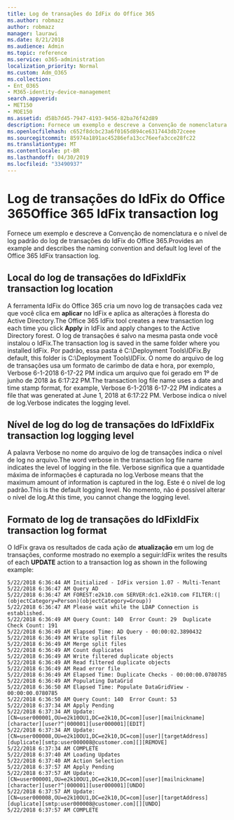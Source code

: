 ```yaml
---
title: Log de transações do IdFix do Office 365
ms.author: robmazz
author: robmazz
manager: laurawi
ms.date: 8/21/2018
ms.audience: Admin
ms.topic: reference
ms.service: o365-administration
localization_priority: Normal
ms.custom: Adm_O365
ms.collection:
- Ent_O365
- M365-identity-device-management
search.appverid:
- MET150
- MOE150
ms.assetid: d58b7d45-7947-4193-9456-82ba76f42d89
description: Fornece um exemplo e descreve a Convenção de nomenclatura e o nível de log padrão do log de transações do IdFix do Office 365.
ms.openlocfilehash: c652f8dcbc23a6f0165d894ce6317443db72ceee
ms.sourcegitcommit: 85974a1891ac45286efa13cc76eefa3cce28fc22
ms.translationtype: MT
ms.contentlocale: pt-BR
ms.lasthandoff: 04/30/2019
ms.locfileid: "33490937"
---
```

# <a name="office-365-idfix-transaction-log"></a><span data-ttu-id="a69b7-103">Log de transações do IdFix do Office 365</span><span class="sxs-lookup"><span data-stu-id="a69b7-103">Office 365 IdFix transaction log</span></span>

<span data-ttu-id="a69b7-104">Fornece um exemplo e descreve a Convenção de nomenclatura e o nível de log padrão do log de transações do IdFix do Office 365.</span><span class="sxs-lookup"><span data-stu-id="a69b7-104">Provides an example and describes the naming convention and default log level of the Office 365 IdFix transaction log.</span></span>
  
## <a name="idfix-transaction-log-location"></a><span data-ttu-id="a69b7-105">Local do log de transações do IdFix</span><span class="sxs-lookup"><span data-stu-id="a69b7-105">IdFix transaction log location</span></span>

<span data-ttu-id="a69b7-106">A ferramenta IdFix do Office 365 cria um novo log de transações cada vez que você clica em **aplicar** no IdFix e aplica as alterações à floresta do Active Directory.</span><span class="sxs-lookup"><span data-stu-id="a69b7-106">The Office 365 IdFix tool creates a new transaction log each time you click **Apply** in IdFix and apply changes to the Active Directory forest.</span></span> <span data-ttu-id="a69b7-107">O log de transações é salvo na mesma pasta onde você instalou o IdFix.</span><span class="sxs-lookup"><span data-stu-id="a69b7-107">The transaction log is saved in the same folder where you installed IdFix.</span></span> <span data-ttu-id="a69b7-108">Por padrão, essa pasta é C:\Deployment Tools\IDFix.</span><span class="sxs-lookup"><span data-stu-id="a69b7-108">By default, this folder is C:\Deployment Tools\IDFix.</span></span> <span data-ttu-id="a69b7-109">O nome do arquivo de log de transações usa um formato de carimbo de data e hora, por exemplo, Verbose 6-1-2018 6-17-22 PM indica um arquivo que foi gerado em 1º de junho de 2018 às 6:17:22 PM.</span><span class="sxs-lookup"><span data-stu-id="a69b7-109">The transaction log file name uses a date and time stamp format, for example, Verbose 6-1-2018 6-17-22 PM indicates a file that was generated at June 1, 2018 at 6:17:22 PM.</span></span> <span data-ttu-id="a69b7-110">Verbose indica o nível de log.</span><span class="sxs-lookup"><span data-stu-id="a69b7-110">Verbose indicates the logging level.</span></span> 
  
## <a name="idfix-transaction-log-logging-level"></a><span data-ttu-id="a69b7-111">Nível de log do log de transações do IdFix</span><span class="sxs-lookup"><span data-stu-id="a69b7-111">IdFix transaction log logging level</span></span>

<span data-ttu-id="a69b7-112">A palavra Verbose no nome do arquivo de log de transações indica o nível de log no arquivo.</span><span class="sxs-lookup"><span data-stu-id="a69b7-112">The word verbose in the transaction log file name indicates the level of logging in the file.</span></span> <span data-ttu-id="a69b7-113">Verbose significa que a quantidade máxima de informações é capturada no log.</span><span class="sxs-lookup"><span data-stu-id="a69b7-113">Verbose means that the maximum amount of information is captured in the log.</span></span> <span data-ttu-id="a69b7-114">Este é o nível de log padrão.</span><span class="sxs-lookup"><span data-stu-id="a69b7-114">This is the default logging level.</span></span> <span data-ttu-id="a69b7-115">No momento, não é possível alterar o nível de log.</span><span class="sxs-lookup"><span data-stu-id="a69b7-115">At this time, you cannot change the logging level.</span></span>
  
## <a name="idfix-transaction-log-format"></a><span data-ttu-id="a69b7-116">Formato de log de transações do IdFix</span><span class="sxs-lookup"><span data-stu-id="a69b7-116">IdFix transaction log format</span></span>

<span data-ttu-id="a69b7-117">O IdFix grava os resultados de cada ação de **atualização** em um log de transações, conforme mostrado no exemplo a seguir:</span><span class="sxs-lookup"><span data-stu-id="a69b7-117">IdFix writes the results of each **UPDATE** action to a transaction log as shown in the following example:</span></span>
  
```
5/22/2018 6:36:44 AM Initialized - IdFix version 1.07 - Multi-Tenant
5/22/2018 6:36:47 AM Query AD
5/22/2018 6:36:47 AM FOREST:e2k10.com SERVER:dc1.e2k10.com FILTER:(|(objectCategory=Person)(objectCategory=Group))
5/22/2018 6:36:47 AM Please wait while the LDAP Connection is established.
5/22/2018 6:36:49 AM Query Count: 140  Error Count: 29  Duplicate Check Count: 191
5/22/2018 6:36:49 AM Elapsed Time: AD Query - 00:00:02.3890432
5/22/2018 6:36:49 AM Write split files
5/22/2018 6:36:49 AM Merge split files
5/22/2018 6:36:49 AM Count duplicates
5/22/2018 6:36:49 AM Write filtered duplicate objects
5/22/2018 6:36:49 AM Read filtered duplicate objects
5/22/2018 6:36:49 AM Read error file
5/22/2018 6:36:49 AM Elapsed Time: Duplicate Checks - 00:00:00.0780785
5/22/2018 6:36:49 AM Populating DataGrid
5/22/2018 6:36:50 AM Elapsed Time: Populate DataGridView - 00:00:00.0780785
5/22/2018 6:36:50 AM Query Count: 140  Error Count: 53
5/22/2018 6:37:34 AM Apply Pending
5/22/2018 6:37:34 AM Update: [CN=user000001,OU=e2k10OU1,DC=e2k10,DC=com][user][mailnickname][character][user?^|000001][user000001][EDIT]
5/22/2018 6:37:34 AM Update: [CN=user000008,OU=e2k10OU1,DC=e2k10,DC=com][user][targetAddress][duplicate][smtp:user000008@customer.com][][REMOVE]
5/22/2018 6:37:34 AM COMPLETE
5/22/2018 6:37:40 AM Loading Updates
5/22/2018 6:37:40 AM Action Selection
5/22/2018 6:37:57 AM Apply Pending
5/22/2018 6:37:57 AM Update: [CN=user000001,OU=e2k10OU1,DC=e2k10,DC=com][user][mailnickname][character][user?^|000001][user000001][UNDO]
5/22/2018 6:37:57 AM Update: [CN=user000008,OU=e2k10OU1,DC=e2k10,DC=com][user][targetAddress][duplicate][smtp:user000008@customer.com][][UNDO]
5/22/2018 6:37:57 AM COMPLETE

```